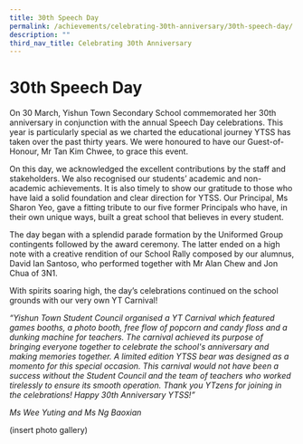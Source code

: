 ```yaml
---
title: 30th Speech Day
permalink: /achievements/celebrating-30th-anniversary/30th-speech-day/
description: ""
third_nav_title: Celebrating 30th Anniversary
---
```

# **30th Speech Day**
  

On 30 March, Yishun Town Secondary School commemorated her 30th anniversary in conjunction with the annual Speech Day celebrations. This year is particularly special as we charted the educational journey YTSS has taken over the past thirty years. We were honoured to have our Guest-of-Honour, Mr Tan Kim Chwee, to grace this event.                 

 
On this day, we acknowledged the excellent contributions by the staff and stakeholders. We also recognised our students’ academic and non-academic achievements. It is also timely to show our gratitude to those who have laid a solid foundation and clear direction for YTSS. Our Principal, Ms Sharon Yeo, gave a fitting tribute to our five former Principals who have, in their own unique ways, built a great school that believes in every student.   


The day began with a splendid parade formation by the Uniformed Group contingents followed by the award ceremony. The latter ended on a high note with a creative rendition of our School Rally composed by our alumnus, David Ian Santoso, who performed together with Mr Alan Chew and Jon Chua of 3N1.


With spirits soaring high, the day’s celebrations continued on the school grounds with our very own YT Carnival!  


_“Yishun Town Student Council organised a YT Carnival which featured games booths, a photo booth, free flow of popcorn and candy floss and a dunking machine for teachers. The carnival achieved its purpose of bringing everyone together to celebrate the school's anniversary and making memories together. A limited edition YTSS bear was designed as a momento for this special occasion. This carnival would not have been a success without the Student Council and the team of teachers who worked tirelessly to ensure its smooth operation. Thank you YTzens for joining in the celebrations! Happy 30th Anniversary YTSS!”_  

_Ms Wee Yuting and Ms Ng Baoxian_


(insert photo gallery)
